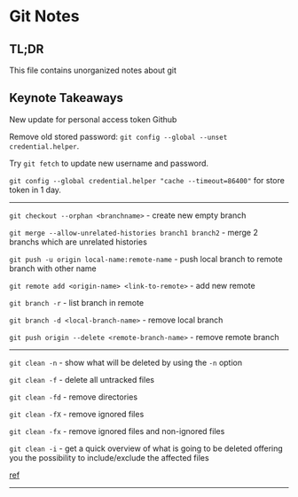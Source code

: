 # Git Notes

## TL;DR

This file contains unorganized notes about git

## Keynote Takeaways

New update for personal access token Github

Remove old stored password: `git config --global --unset credential.helper`.

Try `git fetch` to update new username and password.

`git config --global credential.helper "cache --timeout=86400"` for store token in 1 day.

---

`git checkout --orphan <branchname>` - create new empty branch

`git merge --allow-unrelated-histories branch1 branch2` - merge 2 branchs which are unrelated histories

`git push -u origin local-name:remote-name` - push local branch to remote branch with other name

`git remote add <origin-name> <link-to-remote>` - add new remote

`git branch -r` - list branch in remote

`git branch -d <local-branch-name>` - remove local branch

`git push origin --delete <remote-branch-name>` - remove remote branch

---

`git clean -n` - show what will be deleted by using the `-n` option

`git clean -f` - delete all untracked files

`git clean -fd` - remove directories

`git clean -fX` - remove ignored files

`git clean -fx` - remove ignored files and non-ignored files

`git clean -i` - get a quick overview of what is going to be deleted offering you the possibility to include/exclude the affected files

[ref](https://stackoverflow.com/questions/61212/how-to-remove-local-untracked-files-from-the-current-git-working-tree)

---
